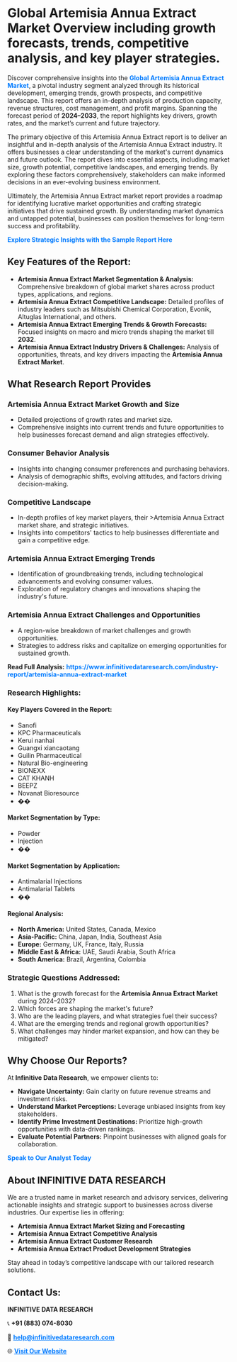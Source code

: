 <h1>Global Artemisia Annua Extract Market Overview including growth forecasts, trends, competitive analysis, and key player strategies.</h1>
<p>
Discover comprehensive insights into the 
<a href="https://www.infinitivedataresearch.com/industry-report/artemisia-annua-extract-market" rel="dofollow" style="color: #007BFF; text-decoration: none;"><strong>Global Artemisia Annua Extract Market</strong></a>, a pivotal industry segment analyzed through its historical development, emerging trends, growth prospects, and competitive landscape. This report offers an in-depth analysis of production capacity, revenue structures, cost management, and profit margins. Spanning the forecast period of <strong>2024–2033</strong>, the report highlights key drivers, growth rates, and the market’s current and future trajectory.
</p>
<p>
The primary objective of this Artemisia Annua Extract report is to deliver an insightful and in-depth analysis of the Artemisia Annua Extract industry. It offers businesses a clear understanding of the market's current dynamics and future outlook. The report dives into essential aspects, including market size, growth potential, competitive landscapes, and emerging trends. By exploring these factors comprehensively, stakeholders can make informed decisions in an ever-evolving business environment.
</p>
<p>
Ultimately, the Artemisia Annua Extract market report provides a roadmap for identifying lucrative market opportunities and crafting strategic initiatives that drive sustained growth. By understanding market dynamics and untapped potential, businesses can position themselves for long-term success and profitability.
</p>
<p>
<a href="https://www.infinitivedataresearch.com/request-sample/reportId=105101" style="color: #007BFF; text-decoration: none;"><strong>Explore Strategic Insights with the Sample Report Here</strong></a>
</p>

<h2>Key Features of the Report:</h2>
<ul>
<li><strong>Artemisia Annua Extract Market Segmentation & Analysis:</strong> Comprehensive breakdown of global market shares across product types, applications, and regions.</li>
<li><strong>Artemisia Annua Extract Competitive Landscape:</strong> Detailed profiles of industry leaders such as Mitsubishi Chemical Corporation, Evonik, Altuglas International, and others.</li>
<li><strong>Artemisia Annua Extract Emerging Trends & Growth Forecasts:</strong> Focused insights on macro and micro trends shaping the market till <strong>2032</strong>.</li>
<li><strong>Artemisia Annua Extract Industry Drivers & Challenges:</strong> Analysis of opportunities, threats, and key drivers impacting the <strong>Artemisia Annua Extract Market</strong>.</li>
</ul>

<h2>What Research Report Provides</h2>
<h3>Artemisia Annua Extract Market Growth and Size</h3>
<ul>
<li>Detailed projections of growth rates and market size.</li>
<li>Comprehensive insights into current trends and future opportunities to help businesses forecast demand and align strategies effectively.</li>
</ul>

<h3>Consumer Behavior Analysis</h3>
<ul>
<li>Insights into changing consumer preferences and purchasing behaviors.</li>
<li>Analysis of demographic shifts, evolving attitudes, and factors driving decision-making.</li>
</ul>

<h3>Competitive Landscape</h3>
<ul>
<li>In-depth profiles of key market players, their >Artemisia Annua Extract market share, and strategic initiatives.</li>
<li>Insights into competitors' tactics to help businesses differentiate and gain a competitive edge.</li>
</ul>

<h3>Artemisia Annua Extract Emerging Trends</h3>
<ul>
<li>Identification of groundbreaking trends, including technological advancements and evolving consumer values.</li>
<li>Exploration of regulatory changes and innovations shaping the industry's future.</li>
</ul>

<h3>Artemisia Annua Extract Challenges and Opportunities</h3>
<ul>
<li>A region-wise breakdown of market challenges and growth opportunities.</li>
<li>Strategies to address risks and capitalize on emerging opportunities for sustained growth.</li>
</ul>
<p><strong>Read Full Analysis:</strong> <a href="https://www.infinitivedataresearch.com/industry-report/artemisia-annua-extract-market" rel="dofollow" style="color: #007BFF; text-decoration: none;"><strong>https://www.infinitivedataresearch.com/industry-report/artemisia-annua-extract-market</strong></a></p>
<h3>Research Highlights:</h3>
<h4>Key Players Covered in the Report:</h4>
<ul><li>Sanofi</li><li>KPC Pharmaceuticals</li><li>Kerui nanhai</li><li>Guangxi xiancaotang</li><li>Guilin Pharmaceutical</li><li>Natural Bio-engineering</li><li>BIONEXX</li><li>CAT KHANH</li><li>BEEPZ</li><li>Novanat Bioresource</li><li>��</li></ul>
<h4>Market Segmentation by Type:</h4>
<ul><li>Powder</li><li>Injection</li><li>��</li></ul>
<h4>Market Segmentation by Application:</h4>
<ul><li>Antimalarial Injections</li><li>Antimalarial Tablets</li><li>��</li></ul>

<h4>Regional Analysis:</h4>
<ul>
<li><strong>North America:</strong> United States, Canada, Mexico</li>
<li><strong>Asia-Pacific:</strong> China, Japan, India, Southeast Asia</li>
<li><strong>Europe:</strong> Germany, UK, France, Italy, Russia</li>
<li><strong>Middle East & Africa:</strong> UAE, Saudi Arabia, South Africa</li>
<li><strong>South America:</strong> Brazil, Argentina, Colombia</li>
</ul>

<h3>Strategic Questions Addressed:</h3>
<ol>
<li>What is the growth forecast for the <strong>Artemisia Annua Extract Market</strong> during 2024–2032?</li>
<li>Which forces are shaping the market's future?</li>
<li>Who are the leading players, and what strategies fuel their success?</li>
<li>What are the emerging trends and regional growth opportunities?</li>
<li>What challenges may hinder market expansion, and how can they be mitigated?</li>
</ol>

<h2>Why Choose Our Reports?</h2>
<p>At <strong>Infinitive Data Research</strong>, we empower clients to:</p>
<ul>
<li><strong>Navigate Uncertainty:</strong> Gain clarity on future revenue streams and investment risks.</li>
<li><strong>Understand Market Perceptions:</strong> Leverage unbiased insights from key stakeholders.</li>
<li><strong>Identify Prime Investment Destinations:</strong> Prioritize high-growth opportunities with data-driven rankings.</li>
<li><strong>Evaluate Potential Partners:</strong> Pinpoint businesses with aligned goals for collaboration.</li>
</ul>
<p><a href="https://www.infinitivedataresearch.com/industry-report/artemisia-annua-extract-market" rel="dofollow" style="color: #007BFF; text-decoration: none;"><strong>Speak to Our Analyst Today</strong></a></p>

<h2>About INFINITIVE DATA RESEARCH</h2>
<p>We are a trusted name in market research and advisory services, delivering actionable insights and strategic support to businesses across diverse industries. Our expertise lies in offering:</p>
<ul>
<li><strong>Artemisia Annua Extract Market Sizing and Forecasting</strong></li>
<li><strong>Artemisia Annua Extract Competitive Analysis</strong></li>
<li><strong>Artemisia Annua Extract Customer Research</strong></li>
<li><strong>Artemisia Annua Extract Product Development Strategies</strong></li>
</ul>
<p>Stay ahead in today’s competitive landscape with our tailored research solutions.</p>

<h2>Contact Us:</h2>
<p><strong>INFINITIVE DATA RESEARCH</strong></p>
<p>📞 <strong>+91 (883) 074-8030</strong></p>
<p>📧 <strong><a href="mailto:help@infinitivedataresearch.com" style="color: #007BFF;">help@infinitivedataresearch.com</a></strong></p>
<p>🌐 <strong><a href="https://www.infinitivedataresearch.com" rel="dofollow" style="color: #007BFF;">Visit Our Website</a></strong></p>
